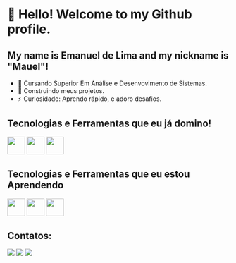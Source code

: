 # 👋 Hello! Welcome to my Github profile.
## My name is Emanuel de Lima and my nickname is "Mauel"!
- 🌱 Cursando Superior Em Análise e Desenvovimento de Sistemas.
- 👯 Construindo meus projetos.
- ⚡ Curiosidade: Aprendo rápido, e adoro desafios.

## Tecnologias e Ferramentas que eu já domino!
  <div>
    <img src="https://cdn.jsdelivr.net/gh/devicons/devicon/icons/python/python-original-wordmark.svg" width="40" height="40"/>
    <img src="https://cdn.jsdelivr.net/gh/devicons/devicon/icons/html5/html5-original-wordmark.svg" width="40" height="40"/>
    <img src="https://cdn.jsdelivr.net/gh/devicons/devicon/icons/css3/css3-original-wordmark.svg" width="40" height="40"/>
  </div>
  
## Tecnologias e Ferramentas que eu estou Aprendendo
  <div>
    <img src="https://cdn.jsdelivr.net/gh/devicons/devicon/icons/php/php-original.svg" width="40" height="40"/>
    <img src="https://cdn.jsdelivr.net/gh/devicons/devicon/icons/linux/linux-original.svg" width="40" height="40"/>
    <img src="https://cdn.jsdelivr.net/gh/devicons/devicon/icons/mysql/mysql-original-wordmark.svg" width="40" height="40"/>
  </div>
             
## Contatos:
  <div>
    <a href="https://instagram.com/15_Mauel"target="_blank">
      <img src="https://img.shields.io/badge/-Instagram-%23E4405F?style=for-the-badge&logo=instagram&logoColor=white" target="_blank"></a>
    <a href = "https://www.linkedin.com/in/emanuel-de-lima-alves-722251219"target="_blank">
      <img src="https://img.shields.io/badge/LinkedIn-0077B5?style=for-the-badge&logo=linkedin&logoColor=white"></a>
    <a href = "https://t.me/5561984161365"target="_blank">
      <img src="https://img.shields.io/badge/Telegram-2CA5E0?style=for-the-badge&logo=telegram&logoColor=white"></a> 
  </div>
  
